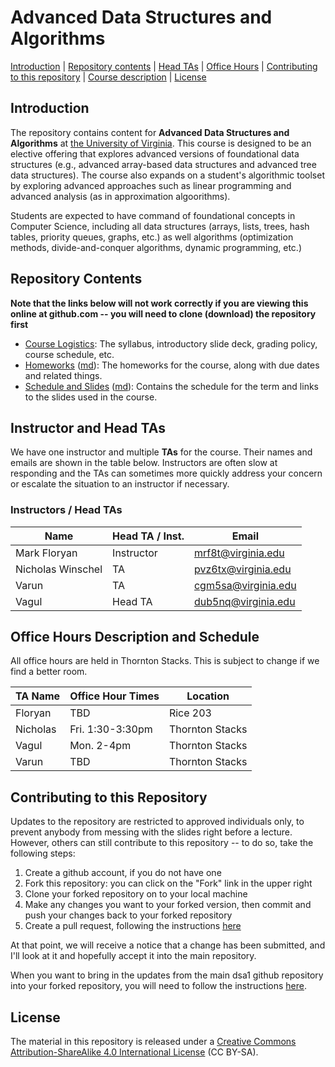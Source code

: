 Advanced Data Structures and Algorithms
===============================

[Introduction](#introduction) | [Repository contents](#contents) | [Head TAs](#headtas) | [Office Hours](#officehours) | [Contributing to this repository](#contributing) | [Course description](#description) | [License](#license)

<a name="introduction"></a>Introduction
---------------------------------------

The repository contains content for **Advanced Data Structures and Algorithms** at [the University of Virginia](https://virginia.edu). This course is designed to be an elective offering that explores advanced versions of foundational data structures (e.g., advanced array-based data structures and advanced tree data structures). The course also expands on a student's algorithmic toolset by exploring advanced approaches such as linear programming and advanced analysis (as in approximation algoorithms).

Students are expected to have command of foundational concepts in Computer Science, including all data structures (arrays, lists, trees, hash tables, priority queues, graphs, etc.) as well algorithms (optimization methods, divide-and-conquer algorithms, dynamic programming, etc.)


<a name="contents"></a>Repository Contents
------------------------------------------

**Note that the links below will not work correctly if you are viewing
this online at github.com -- you will need to clone (download) the
repository first**

- [Course Logistics](courselogistics/index.html): The syllabus, introductory slide deck, grading policy, course schedule, etc.
- [Homeworks](homeworks/index.html) ([md](homeworks/index.md)): The homeworks for the course, along with due dates and related things.
- [Schedule and Slides](slides/index.html) ([md](slides/index.md)): Contains the schedule for the term and links to the slides used in the course.

<a name="headtas"></a>Instructor and Head TAs
------------------------------------------

We have one instructor and multiple **TAs** for the course. Their names and emails are shown in the table below. Instructors are often slow at responding and the TAs can sometimes more quickly address your concern or escalate the situation to an instructor if necessary.

### Instructors / Head TAs

| Name | Head TA / Inst. | Email |
|-|-|-|
| Mark Floryan | Instructor | [mrf8t@virginia.edu](mailto:mrf8t@virginia.edu) |
| Nicholas Winschel| TA | [pvz6tx@virginia.edu](mailto:pvz6tx@virginia.edu) |
| Varun | TA | [cgm5sa@virginia.edu](mailto:cgm5sa@virginia.edu) |
| Vagul | Head TA | [dub5nq@virginia.edu](mailto:dub5nq@virginia.edu) |


<a name="officehours"></a>Office Hours Description and Schedule
------------------------------------------

All office hours are held in Thornton Stacks. This is subject to change if we find a better room.

| TA Name | Office Hour Times | Location |
|----------|------------------------|------------------------|
| Floryan | TBD | Rice 203 |
| Nicholas | Fri. 1:30-3:30pm | Thornton Stacks |
| Vagul | Mon. 2-4pm | Thornton Stacks | 
| Varun | TBD | Thornton Stacks |


<a name="contributing"></a>Contributing to this Repository
----------------------------------------------------------

Updates to the repository are restricted to approved individuals only, to prevent anybody from messing with the slides right before a lecture.  However, others can still contribute to this repository -- to do so, take the following steps:

1. Create a github account, if you do not have one
2. Fork this repository: you can click on the "Fork" link in the upper right
3. Clone your forked repository on to your local machine
4. Make any changes you want to your forked version, then commit and push your changes back to your forked repository
5. Create a pull request, following the instructions [here](https://help.github.com/articles/creating-a-pull-request)

At that point, we will receive a notice that a change has been submitted, and I'll look at it and hopefully accept it into the main repository.

When you want to bring in the updates from the main dsa1 github repository into your forked repository, you will need to follow the instructions [here](https://help.github.com/articles/syncing-a-fork).


<a name="license"></a>License
-----------------------------

The material in this repository is released under a [Creative Commons Attribution-ShareAlike 4.0 International License](http://creativecommons.org/licenses/by-sa/4.0/) (CC BY-SA).

